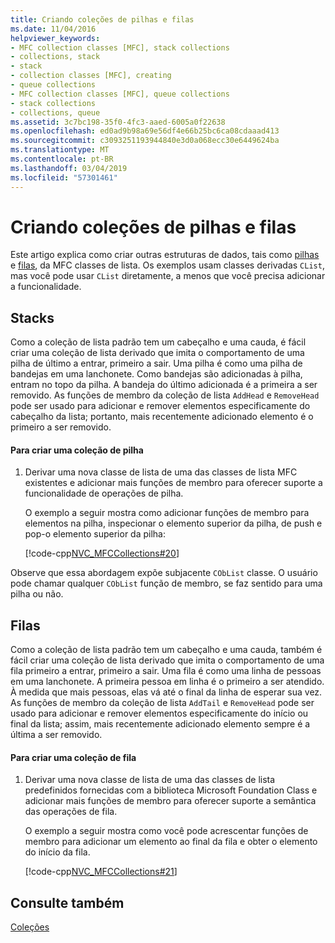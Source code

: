 ```yaml
---
title: Criando coleções de pilhas e filas
ms.date: 11/04/2016
helpviewer_keywords:
- MFC collection classes [MFC], stack collections
- collections, stack
- stack
- collection classes [MFC], creating
- queue collections
- MFC collection classes [MFC], queue collections
- stack collections
- collections, queue
ms.assetid: 3c7bc198-35f0-4fc3-aaed-6005a0f22638
ms.openlocfilehash: ed0ad9b98a69e56df4e66b25bc6ca08cdaaad413
ms.sourcegitcommit: c3093251193944840e3d0a068ecc30e6449624ba
ms.translationtype: MT
ms.contentlocale: pt-BR
ms.lasthandoff: 03/04/2019
ms.locfileid: "57301461"
---
```

# <a name="creating-stack-and-queue-collections"></a>Criando coleções de pilhas e filas

Este artigo explica como criar outras estruturas de dados, tais como [pilhas](#_core_stacks) e [filas](#_core_queues), da MFC classes de lista. Os exemplos usam classes derivadas `CList`, mas você pode usar `CList` diretamente, a menos que você precisa adicionar a funcionalidade.

##  <a name="_core_stacks"></a> Stacks

Como a coleção de lista padrão tem um cabeçalho e uma cauda, é fácil criar uma coleção de lista derivado que imita o comportamento de uma pilha de último a entrar, primeiro a sair. Uma pilha é como uma pilha de bandejas em uma lanchonete. Como bandejas são adicionadas à pilha, entram no topo da pilha. A bandeja do último adicionada é a primeira a ser removido. As funções de membro da coleção de lista `AddHead` e `RemoveHead` pode ser usado para adicionar e remover elementos especificamente do cabeçalho da lista; portanto, mais recentemente adicionado elemento é o primeiro a ser removido.

#### <a name="to-create-a-stack-collection"></a>Para criar uma coleção de pilha

1. Derivar uma nova classe de lista de uma das classes de lista MFC existentes e adicionar mais funções de membro para oferecer suporte a funcionalidade de operações de pilha.

   O exemplo a seguir mostra como adicionar funções de membro para elementos na pilha, inspecionar o elemento superior da pilha, de push e pop-o elemento superior da pilha:

   [!code-cpp[NVC_MFCCollections#20](../mfc/codesnippet/cpp/creating-stack-and-queue-collections_1.h)]

Observe que essa abordagem expõe subjacente `CObList` classe. O usuário pode chamar qualquer `CObList` função de membro, se faz sentido para uma pilha ou não.

##  <a name="_core_queues"></a> Filas

Como a coleção de lista padrão tem um cabeçalho e uma cauda, também é fácil criar uma coleção de lista derivado que imita o comportamento de uma fila primeiro a entrar, primeiro a sair. Uma fila é como uma linha de pessoas em uma lanchonete. A primeira pessoa em linha é o primeiro a ser atendido. À medida que mais pessoas, elas vá até o final da linha de esperar sua vez. As funções de membro da coleção de lista `AddTail` e `RemoveHead` pode ser usado para adicionar e remover elementos especificamente do início ou final da lista; assim, mais recentemente adicionado elemento sempre é a última a ser removido.

#### <a name="to-create-a-queue-collection"></a>Para criar uma coleção de fila

1. Derivar uma nova classe de lista de uma das classes de lista predefinidos fornecidas com a biblioteca Microsoft Foundation Class e adicionar mais funções de membro para oferecer suporte a semântica das operações de fila.

   O exemplo a seguir mostra como você pode acrescentar funções de membro para adicionar um elemento ao final da fila e obter o elemento do início da fila.

   [!code-cpp[NVC_MFCCollections#21](../mfc/codesnippet/cpp/creating-stack-and-queue-collections_2.h)]

## <a name="see-also"></a>Consulte também

[Coleções](../mfc/collections.md)

